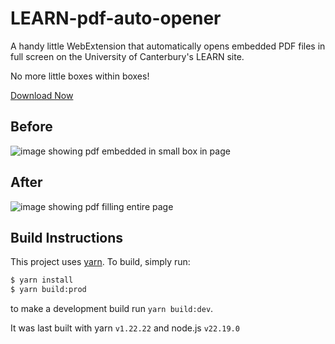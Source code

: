 # LEARN-pdf-auto-opener

A handy little WebExtension that automatically opens embedded PDF files in full screen on the University of Canterbury's LEARN site.

No more little boxes within boxes!

[Download Now](https://www.tfinlay.io/projects/learn_pdf/)

## Before

![image showing pdf embedded in small box in page](https://raw.githubusercontent.com/tfinlay/LEARN-pdf-auto-opener/main/assets/before_screenshot.png)

## After

![image showing pdf filling entire page](https://raw.githubusercontent.com/tfinlay/LEARN-pdf-auto-opener/main/assets/after_screenshot.png)

## Build Instructions

This project uses [yarn](https://yarnpkg.com/). To build, simply run:

```bash
$ yarn install
$ yarn build:prod
```

to make a development build run `yarn build:dev`.

It was last built with yarn `v1.22.22` and node.js `v22.19.0`